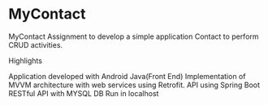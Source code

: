 # MyContact
MyContact Assignment to develop a simple application Contact to perform CRUD activities.

Highlights

Application developed with Android Java(Front End)
Implementation of MVVM architecture with web services using Retrofit.
API using Spring Boot RESTful API with MYSQL DB
Run in localhost
